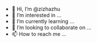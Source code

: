 - 👋 Hi, I’m @zizhazhu
- 👀 I’m interested in ...
- 🌱 I’m currently learning ...
- 💞️ I’m looking to collaborate on ...
- 📫 How to reach me ...

<!---
zizhazhu/zizhazhu is a ✨ special ✨ repository because its `README.md` (this file) appears on your GitHub profile.
You can click the Preview link to take a look at your changes.
--->
